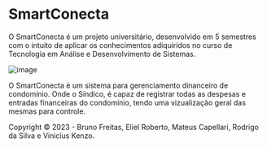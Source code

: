 # SmartConecta

O SmartConecta é um projeto universitário, desenvolvido em 5 semestres com o intuito de aplicar os conhecimentos adiquiridos no curso de Tecnologia em Análise e Desenvolvimento de Sistemas.

![image](https://github.com/teuscapellari/SmartConecta/assets/125585325/df98c7f8-c295-40b4-8308-856fe9140f5c)

O SmartConecta é um sistema para gerenciamento dinanceiro de condomínio. Onde o Síndico, é capaz de registrar todas as despesas e entradas financeiras do condomínio, tendo uma vizualização geral das mesmas para controle.

Copyright ©️ 2023 - Bruno Freitas, Eliel Roberto, Mateus Capellari, Rodrigo da Silva e Vinicius Kenzo.
